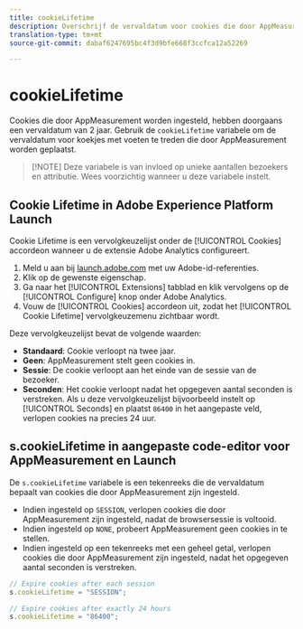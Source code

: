 ```yaml
---
title: cookieLifetime
description: Overschrijf de vervaldatum voor cookies die door AppMeasurement worden gemaakt.
translation-type: tm+mt
source-git-commit: dabaf6247695bc4f3d9bfe668f3ccfca12a52269

---
```



# cookieLifetime

Cookies die door AppMeasurement worden ingesteld, hebben doorgaans een vervaldatum van 2 jaar. Gebruik de `cookieLifetime` variabele om de vervaldatum voor koekjes met voeten te treden die door AppMeasurement worden geplaatst.

>[!NOTE] Deze variabele is van invloed op unieke aantallen bezoekers en attributie. Wees voorzichtig wanneer u deze variabele instelt.

## Cookie Lifetime in Adobe Experience Platform Launch

Cookie Lifetime is een vervolgkeuzelijst onder de [!UICONTROL Cookies] accordeon wanneer u de extensie Adobe Analytics configureert.

1. Meld u aan bij [launch.adobe.com](https://launch.adobe.com) met uw Adobe-id-referenties.
2. Klik op de gewenste eigenschap.
3. Ga naar het [!UICONTROL Extensions] tabblad en klik vervolgens op de [!UICONTROL Configure] knop onder Adobe Analytics.
4. Vouw de [!UICONTROL Cookies] accordeon uit, zodat het [!UICONTROL Cookie Lifetime] vervolgkeuzemenu zichtbaar wordt.

Deze vervolgkeuzelijst bevat de volgende waarden:

* **Standaard**: Cookie verloopt na twee jaar.
* **Geen**: AppMeasurement stelt geen cookies in.
* **Sessie**: De cookie verloopt aan het einde van de sessie van de bezoeker.
* **Seconden**: Het cookie verloopt nadat het opgegeven aantal seconden is verstreken. Als u deze vervolgkeuzelijst bijvoorbeeld instelt op [!UICONTROL Seconds] en plaatst `86400` in het aangepaste veld, verlopen cookies na precies 24 uur.

## s.cookieLifetime in aangepaste code-editor voor AppMeasurement en Launch

De `s.cookieLifetime` variabele is een tekenreeks die de vervaldatum bepaalt van cookies die door AppMeasurement zijn ingesteld.

* Indien ingesteld op `SESSION`, verlopen cookies die door AppMeasurement zijn ingesteld, nadat de browsersessie is voltooid.
* Indien ingesteld op `NONE`, probeert AppMeasurement geen cookies in te stellen.
* Indien ingesteld op een tekenreeks met een geheel getal, verlopen cookies die door AppMeasurement zijn ingesteld, nadat het opgegeven aantal seconden is verstreken.

```js
// Expire cookies after each session
s.cookieLifetime = "SESSION";

// Expire cookies after exactly 24 hours
s.cookieLifetime = "86400";

